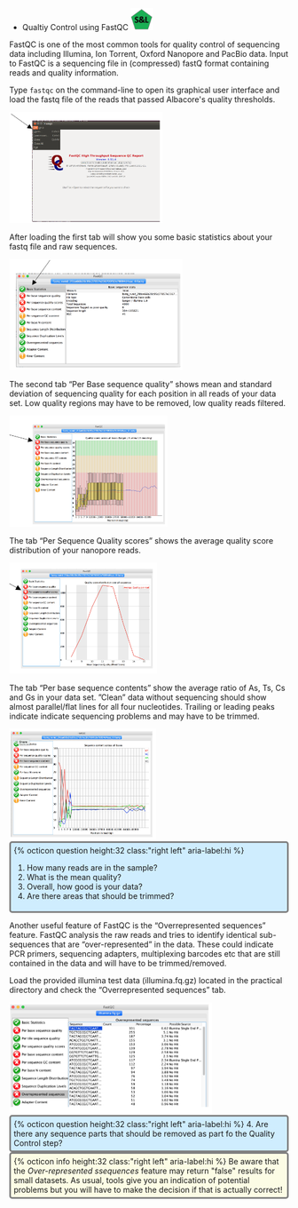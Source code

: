 * Qualtiy Control using FastQC <img src="figures/SL.png" height="40px">

FastQC is one of the most common tools for quality control of sequencing data including Illumina, Ion Torrent, Oxford Nanopore and PacBio data. Input to FastQC is a sequencing file in (compressed) fastQ format containing reads and quality information.

Type `fastqc` on the command-line to open its graphical user interface and load the fastq file of the reads that passed Albacore's quality thresholds.

<img src="figures/QC_F_1.png" height="200px">


After loading the first tab will show you some basic statistics about your fastq file and raw sequences.                             

<img src="figures/QC_F_2.png" height="200px">


The second tab “Per Base sequence quality” shows mean and standard deviation of sequencing quality for each position in all reads of your data set. Low quality regions may have to be removed, low quality reads filtered.

<img src="figures/QC_F_3.png" height="200px">


The tab “Per Sequence Quality scores” shows the average quality score distribution of your nanopore reads. 

<img src="figures/QC_F_4.png" height="200px">


The tab “Per base sequence contents” show the average ratio of As, Ts, Cs and Gs in your data set. ”Clean” data without sequencing should show almost parallel/flat lines for all four nucleotides. Trailing or leading peaks indicate indicate sequencing problems and may have to be trimmed.

<img src="figures/QC_F_5.png" height="200px">

<div style="background-color:#cfedfe;border-radius:5px;border-style:solid;border-color:gray;padding:5px">
  {% octicon question height:32 class:"right left" aria-label:hi %} 
  <ol>
    <li>How many reads are in the sample?</li>
    <li>What is the mean quality?</li>
    <li>Overall, how good is your data?</li>
    <li>Are there areas that should be trimmed?</li>
  </ol>
</div>

Another useful feature of FastQC is the “Overrepresented sequences” feature. FastQC analysis the raw reads and tries to identify identical sub-sequences that are “over-represented” in the data. These could indicate PCR primers, sequencing adapters, multiplexing barcodes etc that are still contained in the data and will have to be trimmed/removed.

Load the provided illumina test data (illumina.fq.gz) located in the practical directory and check the “Overrepresented sequences” tab. 

<img src="figures/QC_F_6.png" height="200px">

<div style="background-color:#cfedfe;border-radius:5px;border-style:solid;border-color:gray;padding:5px">
  {% octicon question height:32 class:"right left" aria-label:hi %}
  4. Are there any sequence parts that should be removed as part fo the Quality Control step?
</div>


<div style="background-color:#fcfce5;border-radius:5px;border-style:solid;border-color:gray;padding:5px">
  {% octicon info height:32 class:"right left" aria-label:hi %} 
  Be aware that the <i>Over-represented ssequences</i> feature may return "false" results for small datasets. As usual, tools give you an indication of potential problems but you will have to make the decision if that is actually correct!
</div>




